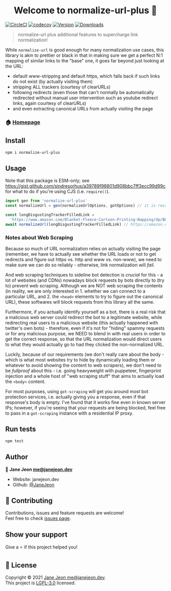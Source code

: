 <h1 align="center">Welcome to normalize-url-plus 👋</h1>

[![CircleCI](https://circleci.com/gh/JaneJeon/normalize-url-plus/tree/master.svg?style=shield)](https://circleci.com/gh/JaneJeon/normalize-url-plus/tree/master)
[![codecov](https://codecov.io/gh/JaneJeon/normalize-url-plus/branch/master/graph/badge.svg)](https://codecov.io/gh/JaneJeon/normalize-url-plus)
[![Version](https://img.shields.io/npm/v/normalize-url-plus)](https://www.npmjs.com/package/normalize-url-plus)
[![Downloads](https://img.shields.io/npm/dt/normalize-url-plus)](https://www.npmjs.com/package/normalize-url-plus)

> normalize-url plus additional features to supercharge link normalization!

While `normalize-url` is good enough for many normalization use cases, this library is akin to prettier or black in that in making sure we get a perfect N:1 mapping of similar links to the "base" one, it goes far beyond just looking at the URL:

- default www-stripping and default https, which falls back if such links do not exist (by actually visiting them)
- stripping ALL trackers (courtesy of clearURLs)
- following redirects (even those that can't normally be automatically redirected without manual user intervention such as youtube redirect links, again courtesy of clearURLs)
- and even extracting canonical URLs from actually visiting the page

### 🏠 [Homepage](https://github.com/JaneJeon/normalize-url-plus)

## Install

```sh
npm i normalize-url-plus
```

## Usage

Note that this package is ESM-only; see https://gist.github.com/sindresorhus/a39789f98801d908bbc7ff3ecc99d99c for what to do if you're using CJS (i.e. `require()`).

```js
import gen from 'normalize-url-plus'
const normalizeUrl = gen(normalizeUrlOptions, gotOptions) // it is recommended to fill out the caching options for got

const longDisgustingTrackerFilledLink =
  'https://www.amazon.com/Blanket-Fleece-Cartoon-Printing-Napping/dp/B089G4JDVB/ref=sr_1_1?keywords=hello%20kitty&sr=8-1' // eww
await normalizeUrl(longDisgustingTrackerFilledLink) // https://amazon.com/Blanket-Fleece-Cartoon-Printing-Napping/dp/B089G4JDVB
```

### Notes about Web Scraping

Because so much of URL normalization relies on actually visiting the page (remember, we have to actually see whether the URL loads or not to get redirects and figure out https vs. http and www vs. non-www), we need to make sure we can do so reliably - otherwise, link normalization will _fail_.

And web scraping techniques to sideline bot detection is _crucial_ for this - a lot of websites (and CDNs) nowadays block requests by bots directly to (try to) prevent web scraping. Although we are NOT web scraping the contents (in reality, we are only interested in 1. whether we can connect to a particular URL, and 2. the `<head>` elements to try to figure out the canonical URL), these softwares will block requests from this library all the same.

Furthermore, if you actually identify yourself as a bot, there is a real risk that a malicious web server could redirect the bot to a legitimate website, while redirecting real users to a malicious website (this actually happened with twitter's own bots) - therefore, even if it's not for "hiding" spammy requests or for any malicious purpose, we NEED to blend in with real users in order to get the correct response, so that the URL normalization would direct users to what they would actually go to had they clicked the non-normalized URL.

Luckily, because of our requirements (we don't really care about the body - which is what most websites try to hide by dynamically loading them or whatever to avoid showing the content to web scrapers), we don't need to be _fullproof_ about this - i.e. going heavyweight with puppeteer, fingerprint injection and a whole host of "web scraping stuff" that aims to actually load the `<body>` content.

For most purposes, using `got-scraping` will get you around most bot protection services, i.e. actually giving you a response, even if that response's body is empty. I've found that it works fine even in known server IPs; however, if you're seeing that your requests are being blocked, feel free to pass in a `got-scraping` instance with a residential IP proxy.

## Run tests

```sh
npm test
```

## Author

👤 **Jane Jeon <me@janejeon.dev>**

- Website: janejeon.dev
- Github: [@JaneJeon](https://github.com/JaneJeon)

## 🤝 Contributing

Contributions, issues and feature requests are welcome!<br />Feel free to check [issues page](https://github.com/JaneJeon/normalize-url-plus/issues).

## Show your support

Give a ⭐️ if this project helped you!

## 📝 License

Copyright © 2021 [Jane Jeon <me@janejeon.dev>](https://github.com/JaneJeon).<br />
This project is [LGPL-3.0](https://github.com/JaneJeon/normalize-url-plus/blob/main/LICENSE) licensed.
